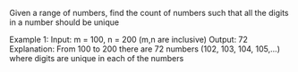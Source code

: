 Given a range of numbers, find the count of numbers such that all the digits in a number should be unique

Example 1:
Input: m = 100, n = 200 (m,n are inclusive)
Output: 72
Explanation: From 100 to 200 there are 72 numbers (102, 103, 104, 105,...) where digits are unique in each of the numbers